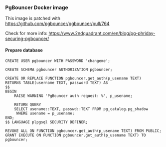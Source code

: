 ### PgBouncer Docker image

This image is patched with https://github.com/pgbouncer/pgbouncer/pull/764

Check for more info: https://www.2ndquadrant.com/en/blog/pg-phriday-securing-pgbouncer/

#### Prepare database

```
CREATE USER pgbouncer WITH PASSWORD 'changeme';
```

```
CREATE SCHEMA pgbouncer AUTHORIZATION pgbouncer;
```

```
CREATE OR REPLACE FUNCTION pgbouncer.get_auth(p_usename TEXT)
RETURNS TABLE(username TEXT, password TEXT) AS
$$
BEGIN
    RAISE WARNING 'PgBouncer auth request: %', p_usename;
 
    RETURN QUERY
    SELECT usename::TEXT, passwd::TEXT FROM pg_catalog.pg_shadow
     WHERE usename = p_usename;
END;
$$ LANGUAGE plpgsql SECURITY DEFINER;
```

```
REVOKE ALL ON FUNCTION pgbouncer.get_auth(p_usename TEXT) FROM PUBLIC;
GRANT EXECUTE ON FUNCTION pgbouncer.get_auth(p_usename TEXT) TO pgbouncer;
```
